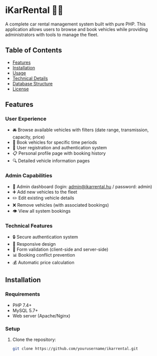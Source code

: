 # iKarRental 🚗💨

A complete car rental management system built with pure PHP. This application allows users to browse and book vehicles while providing administrators with tools to manage the fleet.

## Table of Contents
- [Features](#features)
- [Installation](#installation)
- [Usage](#usage)
- [Technical Details](#technical-details)
- [Database Structure](#database-structure)
- [License](#license)

## Features

### User Experience
- 🚘 Browse available vehicles with filters (date range, transmission, capacity, price)
- 📅 Book vehicles for specific time periods
- 👤 User registration and authentication system
- 📋 Personal profile page with booking history
- 🔍 Detailed vehicle information pages

### Admin Capabilities
- 👔 Admin dashboard (login: admin@ikarrental.hu / password: admin)
- ➕ Add new vehicles to the fleet
- ✏️ Edit existing vehicle details
- ❌ Remove vehicles (with associated bookings)
- 👁️ View all system bookings

### Technical Features
- 🔒 Secure authentication system
- 📱 Responsive design
- 📝 Form validation (client-side and server-side)
- 📊 Booking conflict prevention
- 💰 Automatic price calculation

## Installation

### Requirements
- PHP 7.4+
- MySQL 5.7+
- Web server (Apache/Nginx)

### Setup
1. Clone the repository:
   ```bash
   git clone https://github.com/yourusername/ikarrental.git

